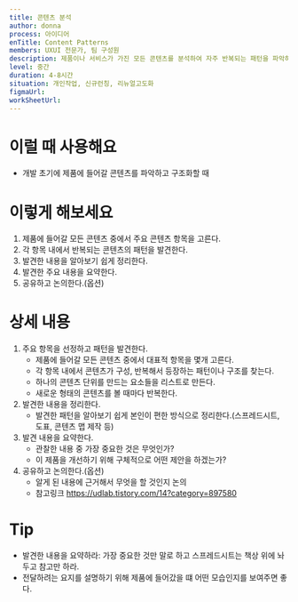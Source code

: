 ```yaml
---
title: 콘텐츠 분석
author: donna
process: 아이디어
enTitle: Content Patterns
members: UXUI 전문가, 팀 구성원
description: 제품이나 서비스가 가진 모든 콘텐츠를 분석하여 자주 반복되는 패턴을 파악하는 것.
level: 중간
duration: 4-8시간
situation: 개인작업, 신규런칭, 리뉴얼고도화
figmaUrl:
workSheetUrl: 
---
```


<!-- 프로세스별 보기: 공감, 설계, 프로토타입, 테스트 -->
<!--UXUI 전문가, 팀 구성원, 사용자, 이해관계자, 누구나 -->
<!--level: 쉬움, 중간, 어려움-->
<!--개인작업, 신규런칭, 리뉴얼고도화-->

# 이럴 때 사용해요

- 개발 초기에 제품에 들어갈 콘텐츠를 파악하고 구조화할 때

# 이렇게 해보세요

1. 제품에 들어갈 모든 콘텐츠 중에서 주요 콘텐츠 항목을 고른다. 
2. 각 항목 내에서 반복되는 콘텐츠의 패턴을 발견한다. 
3. 발견한 내용을 알아보기 쉽게 정리한다. 
4. 발견한 주요 내용을 요약한다. 
5. 공유하고 논의한다.(옵션)

# 상세 내용
1. 주요 항목을 선정하고 패턴을 발견한다.
    - 제품에 들어갈 모든 콘텐츠 중에서 대표적 항목을 몇개 고른다.
    - 각 항목 내에서 콘텐츠가 구성, 반복해서 등장하는 패턴이나 구조를 찾는다.
    - 하나의 콘텐츠 단위를 만드는 요소들을 리스트로 만든다.
    - 새로운 형태의 콘텐츠를 볼 때마다 반복한다.
2. 발견한 내용을 정리한다.
    - 발견한 패턴을 알아보기 쉽게 본인이 편한 방식으로 정리한다.(스프레드시트, 도표, 콘텐츠 맵 제작 등)
3. 발견 내용을 요약한다.
    - 관찰한 내용 중 가장 중요한 것은 무엇인가?
    - 이 제품을 개선하기 위해 구체적으로 어떤 제안을 하겠는가?
4. 공유하고 논의한다.(옵션)
    - 알게 된 내용에 근거해서 무엇을 할 것인지 논의
    - 참고링크 https://udlab.tistory.com/14?category=897580​​​​​​​

# Tip
- 발견한 내용을 요약하라: 가장 중요한 것만 말로 하고 스프레드시트는 책상 위에 놔두고 참고만 하라. 
- 전달하려는 요지를 설명하기 위해 제품에 들어갔을 떄 어떤 모습인지를 보여주면 좋다.

<!--
<iframe width="1044" height="587" src="" frameborder="0" allow="accelerometer; autoplay; encrypted-media; gyroscope; picture-in-picture" allowfullscreen></iframe>
--!>
